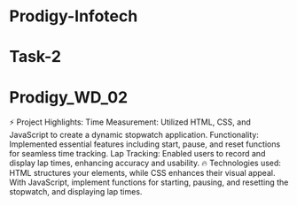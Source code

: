 
# Prodigy-Infotech
# Task-2
# Prodigy_WD_02
⚡ Project Highlights:
Time Measurement: Utilized HTML, CSS, and JavaScript to create a dynamic stopwatch application.
Functionality: Implemented essential features including start, pause, and reset functions for seamless time tracking.
Lap Tracking: Enabled users to record and display lap times, enhancing accuracy and usability.
🔥 Technologies used:
HTML structures your elements, while CSS enhances their visual appeal. With JavaScript, implement functions for starting, pausing, and resetting the stopwatch, and displaying lap times. 
